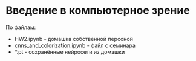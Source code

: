 # Введение в компьютерное зрение

По файлам:
* HW2.ipynb - домашка собственной персоной
* cnns_and_colorization.ipynb - файл с семинара
* *.pt - сохранённые нейросети из домашки